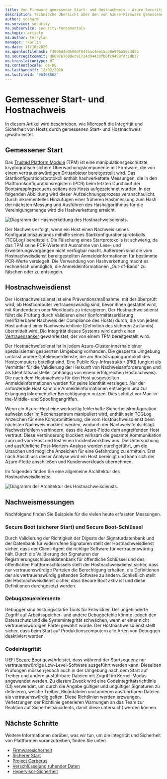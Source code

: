 ```yaml
---
title: Von Firmware gemessener Start- und Hostnachweis – Azure Security
description: Technische Übersicht über den von Azure-Firmware gemessenen Start- und Hostnachweis.
author: yosharm
ms.service: security
ms.subservice: security-fundamentals
ms.topic: article
ms.author: terrylan
manager: rkarlin
ms.date: 11/10/2020
ms.openlocfilehash: f4906d4e0590df047bac4ee15cb0e996a59c3d5b
ms.sourcegitcommit: d60976768dec91724d94430fb6fc9498fdc1db37
ms.translationtype: HT
ms.contentlocale: de-DE
ms.lasthandoff: 12/02/2020
ms.locfileid: "96498862"
---
```

# <a name="measured-boot-and-host-attestation"></a>Gemessener Start- und Hostnachweis
In diesem Artikel wird beschrieben, wie Microsoft die Integrität und Sicherheit von Hosts durch gemessenen Start- und Hostnachweis gewährleistet.

## <a name="measured-boot"></a>Gemessener Start

Das [Trusted Platform Module](/windows/security/information-protection/tpm/trusted-platform-module-top-node) (TPM) ist eine manipulationsgeschützte, kryptografisch sichere Überwachungskomponente mit Firmware, die von einem vertrauenswürdigen Drittanbieter bereitgestellt wird. Das Startkonfigurationsprotokoll enthält hashverkettete Messungen, die in den Platfformkonfigurationsregistern (PCR) beim letzten Durchlauf der Bootstrappingsequenz seitens des Hosts aufgezeichnet wurden. In der folgenden Abbildung wird dieser Aufzeichnungsprozess veranschaulicht. Durch inkrementelles Hinzufügen einer früheren Hashmessung zum Hash der nächsten Messung und Ausführen des Hashalgorithmus für die Vereinigungsmenge wird die Hashverkettung erreicht.

![Diagramm der Hashverkettung des Hostnachweisdiensts.](./media/measured-boot-host-attestation/hash-chaining.png)

Der Nachweis erfolgt, wenn ein Host einen Nachweis seines Konfigurationszustands mithilfe seines Startkonfigurationsprotokolls (TCGLog) bereitstellt. Die Fälschung eines Startprotokolls ist schwierig, da das TPM seine PCR-Werte mit Ausnahme von Lese- und Erweiterungsvorgängen nicht verfügbar macht. Außerdem sind die vom Hostnachweisdienst bereitgestellten Anmeldeinformationen für bestimmte PCR-Werte versiegelt. Die Verwendung von Hashverkettung macht es rechnerisch unmöglich, die Anmeldeinformationen „Out-of-Band“ zu fälschen oder zu entsiegeln.

## <a name="host-attestation-service"></a>Hostnachweisdienst

Der Hostnachweisdienst ist eine Präventionsmaßnahme, mit der überprüft wird, ob Hostcomputer vertrauenswürdig sind, bevor ihnen gestattet wird, mit Kundendaten oder Workloads zu interagieren. Der Hostnachweisdienst führt die Prüfung durch Validieren einer Konformitätserklärung (verifizierbarer Nachweis der Compliance des Hosts) durch, die von jedem Host anhand einer Nachweisrichtlinie (Definition des sicheren Zustands) übermittelt wird. Die Integrität dieses Systems wird durch einen [Vertrauensanker](https://www.uefi.org/sites/default/files/resources/UEFI%20RoT%20white%20paper_Final%208%208%2016%20%28003%29.pdf) gewährleistet, der von einem TPM bereitgestellt wird.

Der Hostnachweisdienst ist in jedem Azure-Cluster innerhalb einer spezialisierten gesperrten Umgebung vorhanden. Die gesperrte Umgebung umfasst andere Gatekeeperdienste, die am Bootstrappingprotokoll des Hostcomputers beteiligt sind. Eine Public Key-Infrastruktur (PKI) fungiert als Vermittler für die Validierung der Herkunft von Nachweisanforderungen und als Identitätsaussteller (abhängig von einem erfolgreichen Hostnachweis). Die nach dem Hostnachweis für den Host ausgestellten Anmeldeinformationen werden für seine Identität versiegelt. Nur der anfordernde Host kann die Anmeldeinformationen entsiegeln und zur Erlangung inkrementeller Berechtigungen nutzen. Dies schützt vor Man-in-the-Middle- und Spoofingangriffen.

Wenn ein Azure-Host eine werkseitig fehlerhafte Sicherheitskonfiguration aufweist oder im Rechenzentrum manipuliert wird, enthält sein TCGLog Anzeichen für eine Kompromittierung, die vom Hostnachweisdienst beim nächsten Nachweis markiert werden, wodurch der Nachweis fehlschlägt. Nachweisfehlern verhindern, dass die Azure-Flotte dem angreifenden Host vertraut. Diese Verhinderung blockiert wirksam die gesamte Kommunikation zum und vom Host und löst einen Incidentworkflow aus. Die Untersuchung und ausführliche Post-Mortem-Analyse werden durchgeführt, um die Ursachen und mögliche Anzeichen für eine Gefährdung zu ermitteln. Erst nach Abschluss dieser Analyse wird ein Host bereinigt und kann sich der Azure-Flotte anschließen und Kundenworkloads übernehmen.

Im folgenden finden Sie eine allgemeine Architektur des Hostnachweisdiensts:

![Diagramm der Architektur des Hostnachweisdiensts.](./media/measured-boot-host-attestation/host-attestation-arch.png)

## <a name="attestation-measurements"></a>Nachweismessungen

Nachfolgend finden Sie Beispiele für die vielen heute erfassten Messungen.

### <a name="secure-boot-and-secure-boot-keys"></a>Secure Boot (sicherer Start) und Secure Boot-Schlüssel
Durch Validierung der Richtigkeit der Digests der Signaturdatenbank und der Datenbank für widerrufene Signaturen stellt der Hostnachweisdienst sicher, dass der Client-Agent die richtige Software für vertrauenswürdig hält. Durch die Validierung der Signaturen der Registrierungsschlüsseldatenbank für öffentliche Schlüssel und des öffentlichen Plattformschlüssels stellt der Hostnachweisdienst sicher, dass nur vertrauenswürdige Parteien die Berechtigung erhalten, die Definitionen der als vertrauenswürdig geltenden Software zu ändern. Schließlich stellt der Hostnachweisdienst sicher, dass Secure Boot aktiv ist und diese Definitionen durchgesetzt werden.

### <a name="debug-controls"></a>Debugsteuerelemente
Debugger sind leistungsstarke Tools für Entwickler. Der ungehinderte Zugriff auf Arbeitsspeicher- und andere Debugbefehle könnte jedoch den Datenschutz und die Systemintegrität schwächen, wenn er einer nicht vertrauenswürdigen Partei gewährt würde. Der Hostnachweisdienst stellt sicher, dass beim Start auf Produktionscomputern alle Arten von Debuggen deaktiviert werden.

### <a name="code-integrity"></a>Codeintegrität
UEFI [Secure Boot](secure-boot.md) gewährleistet, dass während der Startsequenz nur vertrauenswürdige Low-Level-Software ausgeführt werden kann. Dieselben Prüfungen müssen jedoch auch in der Umgebung nach dem Start auf Treiber und andere ausführbare Dateien mit Zugriff im Kernel-Modus angewendet werden. Zu diesem Zweck wird eine Codeintegritätsrichtlinie (CI) verwendet, um durch die Angabe gültiger und ungültiger Signaturen zu definieren, welche Treiber, Binärdateien und anderen ausführbaren Dateien als vertrauenswürdig gelten. Diese Richtlinien werden erzwungen. Verletzungen der Richtlinie generieren Warnungen an das Team zur Reaktion auf Sicherheitsincidents, damit diese untersucht werden können.

## <a name="next-steps"></a>Nächste Schritte
Weitere Informationen darüber, was wir tun, um die Integrität und Sicherheit von Plattformen voranzutreiben, finden Sie unter:

- [Firmwaresicherheit](firmware.md)
- [Sicherer Start](secure-boot.md)
- [Project Cerberus](project-cerberus.md)
- [Verschlüsselung ruhender Daten](encryption-atrest.md)
- [Hypervisor-Sicherheit](hypervisor.md)